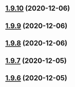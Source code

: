 ## [1.9.10](https://github.com/dds/aoc2020/compare/v1.9.9...v1.9.10) (2020-12-06)



## [1.9.9](https://github.com/dds/aoc2020/compare/v1.9.8...v1.9.9) (2020-12-06)



## [1.9.8](https://github.com/dds/aoc2020/compare/v1.9.7...v1.9.8) (2020-12-06)



## [1.9.7](https://github.com/dds/aoc2020/compare/v1.9.6...v1.9.7) (2020-12-05)



## [1.9.6](https://github.com/dds/aoc2020/compare/v1.9.5...v1.9.6) (2020-12-05)



